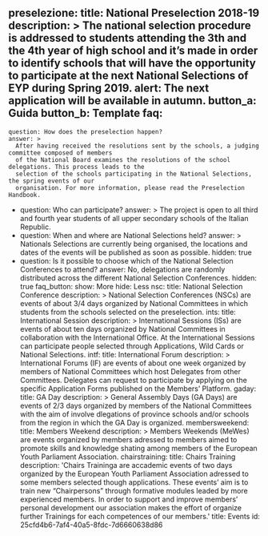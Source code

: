 preselezione:
  title: National Preselection 2018-19
  description: >
    The national selection procedure is addressed to students attending the 3th and the 4th year of high
    school and it’s made in order to identify schools that will have the opportunity to participate at
    the next National Selections of EYP during Spring 2019.
  alert: The next application will be available in autumn.
  button_a: Guida
  button_b: Template
faq:
  - 
    question: How does the preselection happen?
    answer: >
      After having received the resolutions sent by the schools, a judging committee composed of members
      of the National Board examines the resolutions of the school delegations. This process leads to the
      selection of the schools participating in the National Selections, the spring events of our
      organisation. For more information, please read the Preselection Handbook.
  - 
    question: Who can participate?
    answer: >
      The project is open to all third and fourth year students of all upper secondary schools of the
      Italian Republic.
  - 
    question: When and where are National Selections held?
    answer: >
      Nationals Selections are currently being organised, the locations and dates of the events will be
      published as soon as possible.
    hidden: true
  - 
    question: Is it possible to choose which of the National Selection Conferences to attend?
    answer: No, delegations are randomly distributed across the different National Selection Conferences.
    hidden: true
faq_button:
  show: More
  hide: Less
nsc:
  title: National Selection Conference
  description: >
    National Selection Conferences (NSCs) are events of about 3/4 days organized by National Committees
    in which students from the schools selected on the preselection.
ints:
  title: International Session
  description: >
    International Sessions (ISs) are events of about ten days organized by National Committees in
    collaboration with the International Office. At the International Sessions can participate people
    selected through Applications, Wild Cards or National Selections.
intf:
  title: International Forum
  description: >
    International Forums (IF) are events of about one week organized by members of National Committees
    which host Delegates from other Committees. Delegates can request to participate by applying on the
    specific Application Forms published on the Members’ Platform.
gaday:
  title: GA Day
  description: >
    General Assembly Days (GA Days) are events of 2/3 days organized by members of the National
    Committees with the aim of involve dlegations of province schools and/or schools from the region in
    which the GA Day is organized.
membersweekend:
  title: Members Weekend
  description: >
    Members Weekends (MeWes) are events organized by members adressed to members aimed to promote skills
    and knowledge shating among members of the European Youth Parliament Association.
chairstraining:
  title: Chairs Training
  description: 'Chairs Traininga are accademic events of two days organized by the European Youth Parliament Association adressed to some members selected though applications. These events’ aim is to train new “Chairpersons” through formative modules leaded by more experienced members.  In order to support and improve members’ personal development our association makes the effort of organize further Trainings for each competences of our members.'
title: Events
id: 25cfd4b6-7af4-40a5-8fdc-7d6660638d86

